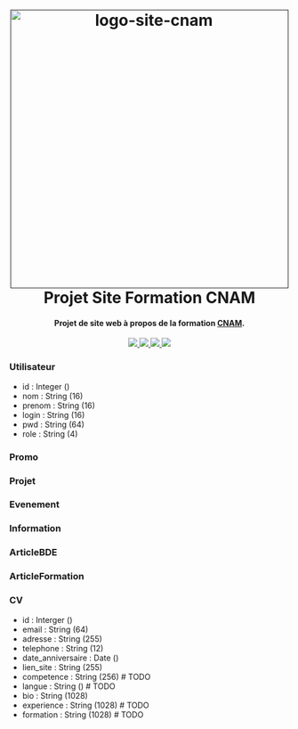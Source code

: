 <h1 align="center">
  <br>
  <a href=""><img src="https://upload.wikimedia.org/wikipedia/commons/thumb/4/42/CNAM_Logo.svg/1280px-CNAM_Logo.svg.png" alt="logo-site-cnam" alt="re-frame logo" width="500"></a>
  <br>
  Projet Site Formation CNAM
  <br>
</h1>

<h4 align="center">Projet de site web à propos de la formation <a href="" target="_blank">CNAM</a>.</h4>

<p align="center">
  <a href="">
    <img src="https://img.shields.io/badge/Framework-Symfony-green">
  </a>
  <a href="">
    <img src="https://img.shields.io/badge/Rendu-24/05-blue">
  </a>
  <a href="">
      <img src="https://img.shields.io/badge/School-CNAM-red">
  </a>
  <a href="">
    <img src="https://img.shields.io/badge/Version-0.1-yellow">
  </a>
</p>

### Utilisateur
- id : Integer ()
- nom : String (16)
- prenom : String (16)
- login : String (16)
- pwd : String (64)
- role : String (4)

### Promo

### Projet

### Evenement

### Information

### ArticleBDE

### ArticleFormation

### CV
- id : Interger ()
- email : String (64)
- adresse : String (255)
- telephone : String (12)
- date_anniversaire : Date ()
- lien_site : String (255)
- competence : String (256)   # TODO
- langue : String ()          # TODO
- bio : String (1028)
- experience : String (1028)  # TODO
- formation : String (1028)   # TODO
